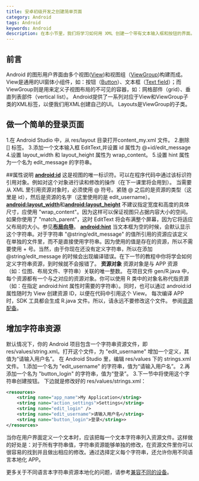 ```yaml
---
title: 安卓初级开发之创建简单页面
category: Android
tags: Android
keywords: Android
description: 在本小节里，我们将学习如何用 XML 创建一个带有文本输入框和按钮的界面。下一节课将学会使 APP 对按钮做出响应——按钮被按下时，文本框里的内容被发送到另外一个 Activity。
---
```

 
## 前言
Android 的图形用户界面由多个视图([View](https://developer.android.com/reference/android/view/View.html))和视图组（[ViewGroup](https://developer.android.com/reference/android/view/ViewGroup.html))构建而成。View是通用的UI窗体小组件，如：按钮（[Button](https://developer.android.com/guide/topics/ui/controls/button.html)）、文本框（[Text field](https://developer.android.com/training/keyboard-input/style.html)）；而ViewGroup则是用来定义子视图布局的不可见的容器，如：网格部件（grid）、垂直列表部件（vertical list）。
Android提供了一系列对应于View和ViewGroup子类的XML标签，以便我们用XML创建自己的UI。
Layouts是ViewGroup的子类。
## 做一个简单的登录页面
1.在 Android Studio 中，从 res/layout 目录打开content_my.xml 文件。
2.删除 [<TextView>] 标签。
3.添加一个文本输入框 EditText,并设置 id 属性为 @+id/edit_message
4.设置 layout_width 和 layout_height 属性为 wrap_content。
5.设置 hint 属性为一个名为 edit_message 的字符串。

##属性说明
[**android:id**](https://developer.android.com/reference/android/view/View.html#attr_android:id)
这是视图的唯一标识符。可以在程序代码中通过该标识符引用对象。例如对这个对象进行读和修改的操作（在下一课里将会用到）。
当需要从 XML 里引用资源对象时，必须使用 @ 符号。紧随 @ 之后的是资源的类型（这里是 id），然后是资源的名字（这里使用的是 edit_username）。
[**android:layout_width**](https://developer.android.com/reference/android/view/View.html#attr_android:layout_width)和[**android:layout_height**](https://developer.android.com/reference/android/view/View.html#attr_android:layout_height)
不建议指定宽度和高度的具体尺寸，应使用 "wrap_content"。因为这样可以保证视图只占据内容大小的空间。如果你使用了 "match_parent"，这时 EditText 将会布满整个屏幕，因为它将适应父布局的大小。参见[**布局向导**](https://developer.android.com/guide/topics/ui/declaring-layout.html)。
[**android:hint**](https://developer.android.com/reference/android/widget/TextView.html#attr_android:hint)
当文本框为空的时候，会默认显示这个字符串。对于字符串 "@string/edit_message" 的值所引用的资源应该定义在单独的文件里，而不是直接使用字符串。因为使用的值是存在的资源，所以不需要使用 + 号。当然，由于你现在还没有定义字符串，所以在添加 @string/edit_message 的时候会出现编译错误。在下一节的教程中你将学会如何定义字符串资源，到时候就不会报错了。
**资源对象**
资源对象是与 APP 资源（如：位图、布局文件、字符串）关联的唯一整数。
在项目文件 gen/R.java 中，每个资源都有一个与之对应的资源对象。你可以使用 R 类中的对象名称代指资源（如：在指定 android:hint 属性时需要的字符串）。同时，也可以通过 android:id 属性随时为 View 创建资源 ID，以便在代码中引用这个 View。
每次编译 APP 时，SDK 工具都会生成 R.java 文件。所以，请永远不要修改这个文件。
参阅[资源配备](https://developer.android.com/guide/topics/resources/providing-resources.html)。
## 增加字符串资源
默认情况下，你的 Android 项目包含一个字符串资源文件，即 res/values/string.xml。打开这个文件，为 "edit_username" 增加一个定义，其值为“请输入用户名”。
在 Android Studio 里，编辑 res/values 下的 strings.xml 文件。
1.添加一个名为 "edit_username" 的字符串，值为“请输入用户名”。
2.再添加一个名为 "button_login" 的字符串，值为“登录”。
3.下一节中将使用这个字符串创建按钮。
下边就是修改好的 res/values/strings.xml：
```xml
<resources>
    <string name="app_name">My Application</string>
    <string name="action_settings">Settings</string>
    <string name="edit_login" />
    <string name="edit_username">请输入用户名</string>
    <string name="button_login">登录</string>>
</resources>
```
当你在用户界面定义一个文本时，应该把每一个文本字符串列入资源文件。这样做的好处是：对于所有字符串值，字符串资源能够单独的修改，在资源文件里你可以很容易的找到并且做出相应的修改。通过选择定义每个字符串，还允许你用不同语言本地化 APP。

更多关于不同语言本字符串资源本地化的问题，请参考[兼容不同的设备](http://hukai.me/android-training-course-in-chinese/basics/supporting-devices/index.html)。


